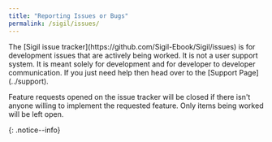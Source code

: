 ```yaml
---
title: "Reporting Issues or Bugs"
permalink: /sigil/issues/
---
```


<div markdown="1">
The [Sigil issue tracker](https://github.com/Sigil-Ebook/Sigil/issues) is for development issues that are actively being worked. It is not a user support system. It is meant solely for development and for developer to developer communication. If you just need help then head over to the [Support Page](../support).

Feature requests opened on the issue tracker will be closed if there isn't anyone willing to implement the requested feature. Only items being worked will be left open.
</div>
{: .notice--info}

